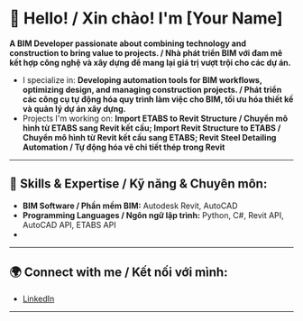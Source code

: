 # 👋 Hello! / Xin chào! I'm [Your Name]

**A BIM Developer passionate about combining technology and construction to bring value to projects. / Nhà phát triển BIM với đam mê kết hợp công nghệ và xây dựng để mang lại giá trị vượt trội cho các dự án.**

- I specialize in: **Developing automation tools for BIM workflows, optimizing design, and managing construction projects. / Phát triển các công cụ tự động hóa quy trình làm việc cho BIM, tối ưu hóa thiết kế và quản lý dự án xây dựng.**
- Projects I'm working on: **Import ETABS to Revit Structure / Chuyển mô hình từ ETABS sang Revit kết cấu; Import Revit Structure to ETABS / Chuyển mô hình từ Revit kết cấu sang ETABS; Revit Steel Detailing Automation / Tự động hóa vẽ chi tiết thép trong Revit**
---

## 🚀 Skills & Expertise / Kỹ năng & Chuyên môn:

- **BIM Software / Phần mềm BIM:** Autodesk Revit, AutoCAD
- **Programming Languages / Ngôn ngữ lập trình:** Python, C#, Revit API, AutoCAD API, ETABS API
- 
---

## 🌍 Connect with me / Kết nối với mình:

- [LinkedIn](#)

---
